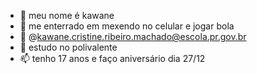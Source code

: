 - 👋 meu nome é kawane
- 👀 me enterrado em mexendo no celular e jogar bola 
- 🌱 @kawane.cristine.ribeiro.machado@escola.pr.gov.br
- 💙 estudo no polivalente 
- 📫 tenho 17 anos e faço aniversário dia 27/12


